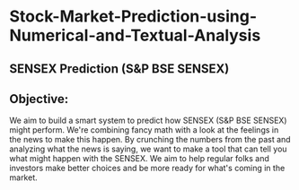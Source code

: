 # Stock-Market-Prediction-using-Numerical-and-Textual-Analysis

## SENSEX Prediction (S&P BSE SENSEX)
## Objective:
We aim to build a smart system to predict how SENSEX (S&P BSE SENSEX) might perform. We're combining fancy math with a look at the feelings in the news to make this happen. By crunching the numbers from the past and analyzing what the news is saying, we want to make a tool that can tell you what might happen with the SENSEX. We aim to help regular folks and investors make better choices and be more ready for what's coming in the market.
